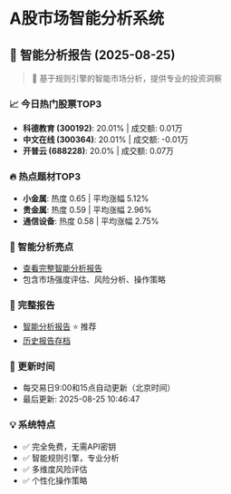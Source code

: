 # A股市场智能分析系统

## 🤖 智能分析报告 (2025-08-25)

> 🚀 基于规则引擎的智能市场分析，提供专业的投资洞察

### 📈 今日热门股票TOP3
- **科德教育 (300192)**: 20.01% | 成交额: 0.01万
- **中文在线 (300364)**: 20.01% | 成交额: -0.01万
- **开普云 (688228)**: 20.0% | 成交额: 0.07万

### 🔥 热点题材TOP3
- **小金属**: 热度 0.65 | 平均涨幅 5.12%
- **贵金属**: 热度 0.59 | 平均涨幅 2.96%
- **通信设备**: 热度 0.58 | 平均涨幅 2.75%

### 🤖 智能分析亮点
- [查看完整智能分析报告](reports/enhanced_report_2025-08-25.md)
- 包含市场强度评估、风险分析、操作策略

### 📄 完整报告
- [智能分析报告](reports/enhanced_report_2025-08-25.md) ⭐ 推荐
- [历史报告存档](reports/)

### 🔄 更新时间
- 每交易日9:00和15点自动更新（北京时间）
- 最后更新: 2025-08-25 10:46:47

### 💡 系统特点
- ✅ 完全免费，无需API密钥
- ✅ 智能规则引擎，专业分析
- ✅ 多维度风险评估
- ✅ 个性化操作策略
